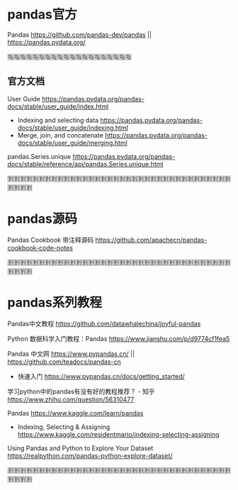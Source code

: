 
# pandas官方

Pandas https://github.com/pandas-dev/pandas || https://pandas.pydata.org/

:u6307::u6307::u6307::u6307::u6307::u6307::u6307::u6307::u6307::u6307::u6307::u6307::u6307::u6307::u6307::u6307::u6307::u6307::u6307::u6307:

## 官方文档

User Guide https://pandas.pydata.org/pandas-docs/stable/user_guide/index.html
- Indexing and selecting data https://pandas.pydata.org/pandas-docs/stable/user_guide/indexing.html
- Merge, join, and concatenate https://pandas.pydata.org/pandas-docs/stable/user_guide/merging.html

pandas.Series.unique https://pandas.pydata.org/pandas-docs/stable/reference/api/pandas.Series.unique.html

:u5272::u5272::u5272::u5272::u5272::u5272::u5272::u5272::u5272::u5272::u5272::u5272::u5272::u5272::u5272::u5272::u5272::u5272::u5272::u5272::u5272::u5272::u5272::u5272::u5272::u5272::u5272::u5272::u5272::u5272::u5272::u5272::u5272::u5272::u5272::u5272::u5272::u5272::u5272::u5272:

# pandas源码

Pandas Cookbook 带注释源码 https://github.com/apachecn/pandas-cookbook-code-notes

:u5272::u5272::u5272::u5272::u5272::u5272::u5272::u5272::u5272::u5272::u5272::u5272::u5272::u5272::u5272::u5272::u5272::u5272::u5272::u5272::u5272::u5272::u5272::u5272::u5272::u5272::u5272::u5272::u5272::u5272::u5272::u5272::u5272::u5272::u5272::u5272::u5272::u5272::u5272::u5272:

# pandas系列教程

Pandas中文教程 https://github.com/datawhalechina/joyful-pandas

Python 数据科学入门教程：Pandas https://www.jianshu.com/p/d9774cf1fea5

Pandas 中文网 https://www.pypandas.cn/ || https://github.com/teadocs/pandas-cn
- 快速入门 https://www.pypandas.cn/docs/getting_started/

学习python中的pandas有没有好的教程推荐？ - 知乎 https://www.zhihu.com/question/56310477

Pandas https://www.kaggle.com/learn/pandas
- Indexing, Selecting & Assigning https://www.kaggle.com/residentmario/indexing-selecting-assigning

Using Pandas and Python to Explore Your Dataset https://realpython.com/pandas-python-explore-dataset/

:u5272::u5272::u5272::u5272::u5272::u5272::u5272::u5272::u5272::u5272::u5272::u5272::u5272::u5272::u5272::u5272::u5272::u5272::u5272::u5272::u5272::u5272::u5272::u5272::u5272::u5272::u5272::u5272::u5272::u5272::u5272::u5272::u5272::u5272::u5272::u5272::u5272::u5272::u5272::u5272:
